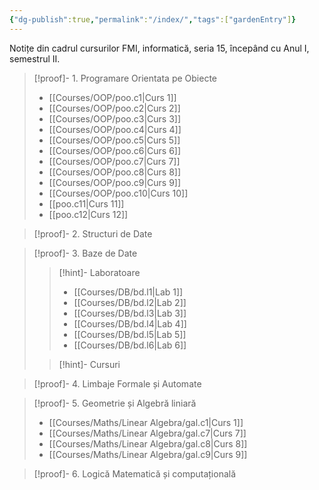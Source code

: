 ```yaml
---
{"dg-publish":true,"permalink":"/index/","tags":["gardenEntry"]}
---
```


Notițe din cadrul cursurilor FMI, informatică, seria 15, începând cu Anul I, semestrul II. 

>[!proof]- 1. Programare Orientata pe Obiecte 	
>- [[Courses/OOP/poo.c1\|Curs 1]]
>- [[Courses/OOP/poo.c2\|Curs 2]]
>- [[Courses/OOP/poo.c3\|Curs 3]]
>- [[Courses/OOP/poo.c4\|Curs 4]]
>- [[Courses/OOP/poo.c5\|Curs 5]]
>- [[Courses/OOP/poo.c6\|Curs 6]]
>- [[Courses/OOP/poo.c7\|Curs 7]]
>- [[Courses/OOP/poo.c8\|Curs 8]]
>- [[Courses/OOP/poo.c9\|Curs 9]]
>- [[Courses/OOP/poo.c10\|Curs 10]]
>- [[poo.c11\|Curs 11]]
>- [[poo.c12\|Curs 12]]

>[!proof]- 2. Structuri de Date

>[!proof]- 3. Baze de Date
>>[!hint]- Laboratoare
>>- [[Courses/DB/bd.l1\|Lab 1]]
>>- [[Courses/DB/bd.l2\|Lab 2]]
>>- [[Courses/DB/bd.l3\|Lab 3]]
>>- [[Courses/DB/bd.l4\|Lab 4]]
>>- [[Courses/DB/bd.l5\|Lab 5]]
>>- [[Courses/DB/bd.l6\|Lab 6]]
>
>>[!hint]- Cursuri

>[!proof]- 4. Limbaje Formale și Automate

>[!proof]- 5. Geometrie și Algebră liniară
>- [[Courses/Maths/Linear Algebra/gal.c1\|Curs 1]]
>- [[Courses/Maths/Linear Algebra/gal.c7\|Curs 7]]
>- [[Courses/Maths/Linear Algebra/gal.c8\|Curs 8]]
>- [[Courses/Maths/Linear Algebra/gal.c9\|Curs 9]]

>[!proof]- 6. Logică Matematică și computațională

